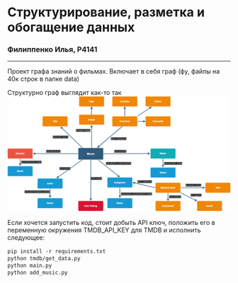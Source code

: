 # Структурирование, разметка и обогащение данных
### Филиппенко Илья, P4141

--- 

Проект графа знаний о фильмах.
Включает в себя граф (фу, файлы на 40к строк в папке data)

Структурно граф выглядит как-то так
![1](graph%20image.png)

Если хочется запустить код, стоит добыть API ключ, положить его в переменную окружения TMDB_API_KEY для TMDB и исполнить следующее: 

~~~
pip install -r requirements.txt
python tmdb/get_data.py
python main.py
python add_music.py
~~~
